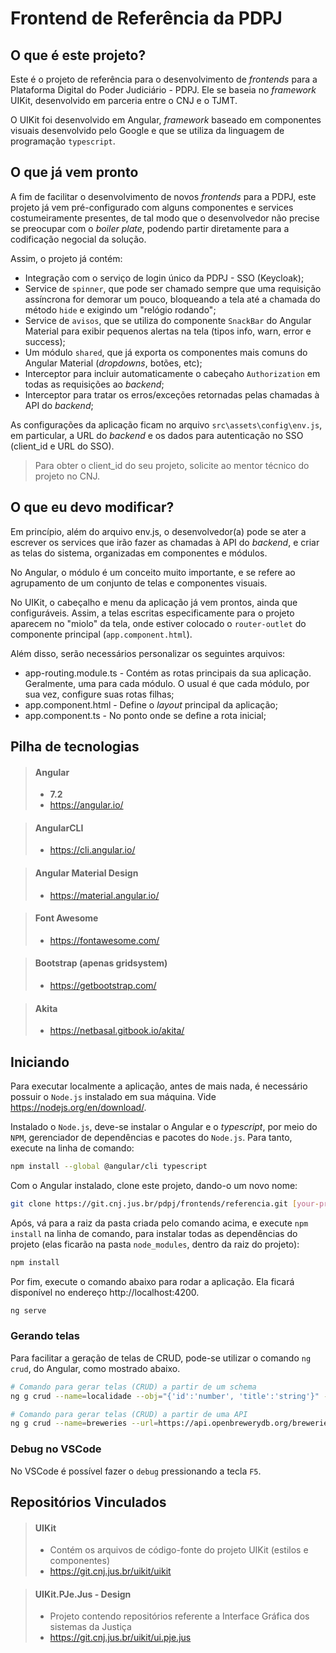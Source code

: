 # Frontend de Referência da PDPJ

## O que é este projeto?

Este é o projeto de referência para o desenvolvimento de _frontends_ para a Plataforma Digital do Poder Judiciário - PDPJ. Ele se baseia no _framework_ UIKit, desenvolvido em parceria entre o CNJ e o TJMT.

O UIKit foi desenvolvido em Angular, _framework_ baseado em componentes visuais desenvolvido pelo Google e que se utiliza da linguagem de programação `typescript`.

## O que já vem pronto

A fim de facilitar o desenvolvimento de novos _frontends_ para a PDPJ, este projeto já vem pré-configurado com alguns componentes e services costumeiramente presentes, de tal modo que o desenvolvedor não precise se preocupar com o _boiler plate_, podendo partir diretamente para a codificação negocial da solução.

Assim, o projeto já contém:

- Integração com o serviço de login único da PDPJ - SSO (Keycloak);
- Service de `spinner`, que pode ser chamado sempre que uma requisição assíncrona for demorar um pouco, bloqueando a tela até a chamada do método `hide` e exigindo um "relógio rodando";
- Service de `avisos`, que se utiliza do componente `SnackBar` do Angular Material para exibir pequenos alertas na tela (tipos info, warn, error e success);
- Um módulo `shared`, que já exporta os componentes mais comuns do Angular Material (_dropdowns_, botões, etc);
- Interceptor para incluir automaticamente o cabeçaho `Authorization` em todas as requisições ao _backend_;
- Interceptor para tratar os erros/exceções retornadas pelas chamadas à API do _backend_;

As configurações da aplicação ficam no arquivo `src\assets\config\env.js`, em particular, a URL do _backend_ e os dados para autenticação no SSO (client_id e URL do SSO).

> Para obter o client_id do seu projeto, solicite ao mentor técnico do projeto no CNJ.

## O que eu devo modificar?

Em princípio, além do arquivo env.js, o desenvolvedor(a) pode se ater a escrever os services que irão fazer as chamadas à API do _backend_, e criar as telas do sistema, organizadas em componentes e módulos.

No Angular, o módulo é um conceito muito importante, e se refere ao agrupamento de um conjunto de telas e componentes visuais.

No UIKit, o cabeçalho e menu da aplicação já vem prontos, ainda que configuráveis. Assim, a telas escritas especificamente para o projeto aparecem no "miolo" da tela, onde estiver colocado o `router-outlet` do componente principal (`app.component.html`).

Além disso, serão necessários personalizar os seguintes arquivos:

- app-routing.module.ts - Contém as rotas principais da sua aplicação. Geralmente, uma para cada módulo. O usual é que cada módulo, por sua vez, configure suas rotas filhas;
- app.component.html - Define o _layout_ principal da aplicação;
- app.component.ts - No ponto onde se define a rota inicial;

## Pilha de tecnologias

> #### Angular
> - **7.2**
> - https://angular.io/

> #### AngularCLI 
> - https://cli.angular.io/

> #### Angular Material Design
> - https://material.angular.io/

> #### Font Awesome
> - https://fontawesome.com/

> #### Bootstrap (apenas gridsystem)
> - https://getbootstrap.com/

> #### Akita
> - https://netbasal.gitbook.io/akita/

## Iniciando

Para executar localmente a aplicação, antes de mais nada, é necessário possuir o `Node.js` instalado em sua máquina. Vide https://nodejs.org/en/download/.

Instalado o `Node.js`, deve-se instalar o Angular e o _typescript_, por meio do `NPM`, gerenciador de dependências e pacotes do `Node.js`. Para tanto, execute na linha de comando:

```sh
npm install --global @angular/cli typescript
```

Com o Angular instalado, clone este projeto, dando-o um novo nome:

```sh
git clone https://git.cnj.jus.br/pdpj/frontends/referencia.git [your-project-name]
```

Após, vá para a raiz da pasta criada pelo comando acima, e execute `npm install` na linha de comando, para instalar todas as dependências do projeto (elas ficarão na pasta `node_modules`, dentro da raiz do projeto):

```sh
npm install
```

Por fim, execute o comando abaixo para rodar a aplicação. Ela ficará disponível no endereço http://localhost:4200.

```sh
ng serve
```

### Gerando telas

Para facilitar a geração de telas de CRUD, pode-se utilizar o comando `ng crud`, do Angular, como mostrado abaixo.

```sh
# Comando para gerar telas (CRUD) a partir de um schema
ng g crud --name=localidade --obj="{'id':'number', 'title':'string'}" --force

# Comando para gerar telas (CRUD) a partir de uma API
ng g crud --name=breweries --url=https://api.openbrewerydb.org/breweries --force
```

### Debug no VSCode

No VSCode é possível fazer o `debug` pressionando a tecla `F5`.

## Repositórios Vinculados

> #### UIKit
> - Contém os arquivos de código-fonte do projeto UIKit (estilos e componentes)
> - https://git.cnj.jus.br/uikit/uikit

> #### UIKit.PJe.Jus - Design
> - Projeto contendo repositórios referente a Interface Gráfica dos sistemas da Justiça
> - https://git.cnj.jus.br/uikit/ui.pje.jus

